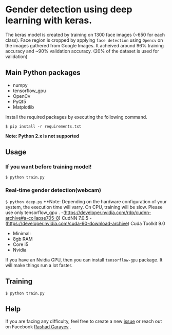 # Gender detection using deep learning with keras.
The keras model is created by training  on 1300 face images (~650 for each class). Face region is cropped by applying `face detection` using `Opencv` on the images gathered from Google Images. It acheived around 96% training accuracy and ~90% validation accuracy. (20% of the dataset is used for validation)



## Main Python packages
* numpy
* tensorflow_gpu
* OpenCv
* PyQt5
* Matplotlib


Install the required packages by executing the following command.

`$ pip install -r requirements.txt`

**Note: Python 2.x is not supported** 



## Usage

### If you want before training model!
`$ python train.py`

### Real-time gender detection(webcam)

`$ python deep.py`
**Note:
Depending on the hardware configuration of your system, the execution time will varry. On CPU, training will be slow. Please use only tensorflow_gpu .
-(https://developer.nvidia.com/rdp/cudnn-archive#a-collapse705-8) CudNN 7.0.5
-(https://developer.nvidia.com/cuda-90-download-archive) Cuda Toolkit 9.0

- Minimal:
- 8gb RAM
- Core i5
- Nvidia

If you have an Nvidia GPU, then you can install `tensorflow-gpu` package. It will make things run a lot faster.

## Training
`$ python train.py`

## Help
If you are facing any difficulty, feel free to create a new [issue](https://github.com/RashadGarayev/genderDetectionKeras/issues) or reach out on Facebook [Rashad Garayev](https://www.facebook.com/fly.trion) .
